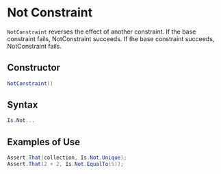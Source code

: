 # Not Constraint

`NotConstraint` reverses the effect of another constraint. If the base constraint fails, NotConstraint succeeds. If the base constraint succeeds, NotConstraint fails.

## Constructor

```csharp
NotConstraint()
```

## Syntax

```csharp
Is.Not...
```

## Examples of Use

```csharp
Assert.That(collection, Is.Not.Unique);
Assert.That(2 + 2, Is.Not.EqualTo(5));
```
